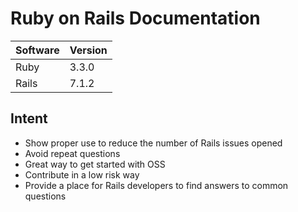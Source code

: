 # Ruby on Rails Documentation

| Software | Version |
|----------|---------|
| Ruby     | 3.3.0   |
| Rails    | 7.1.2   |

## Intent

- Show proper use to reduce the number of Rails issues opened
- Avoid repeat questions
- Great way to get started with OSS
- Contribute in a low risk way
- Provide a place for Rails developers to find answers to common questions
